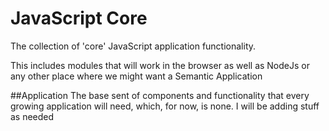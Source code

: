 JavaScript Core
===============

The collection of 'core' JavaScript application functionality.  

This includes modules that will work in the browser as well as NodeJs or any other place where we might want a Semantic Application

##Application
The base sent of components and functionality that every growing application will need, which, for now, is none.  I will be adding stuff as needed

